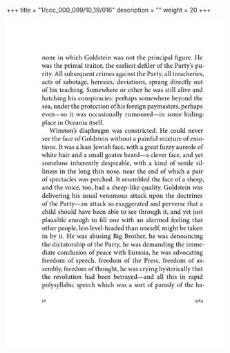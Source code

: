 +++
title = "1/ccc_000_099/10_19/016"
description = ""
weight = 20
+++

<img class="center-fit-jpg" src="/jpg_/out_jpg_1984__016.jpg" ></img>

